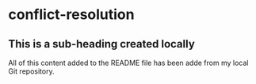 # conflict-resolution

## This is a sub-heading created locally

All of this content added to the README file has been adde from my local Git repository.
